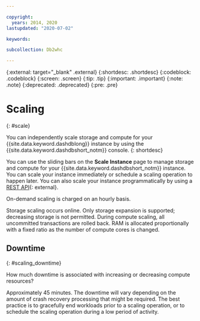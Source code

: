 ```yaml
---

copyright:
  years: 2014, 2020
lastupdated: "2020-07-02"

keywords:

subcollection: Db2whc

---
```


<!-- Attribute definitions -->
{:external: target="_blank" .external}
{:shortdesc: .shortdesc}
{:codeblock: .codeblock}
{:screen: .screen}
{:tip: .tip}
{:important: .important}
{:note: .note}
{:deprecated: .deprecated}
{:pre: .pre}

# Scaling
{: #scale}

You can independently scale storage and compute for your {{site.data.keyword.dashdblong}} instance by using the {{site.data.keyword.dashdbshort_notm}} console.
{: shortdesc}

<!--Before provisioning your Flex Performance system, you make initial adjustments to meet your anticipated requirements for storage and compute cores, then submit your choices.

After your system is provisioned and whenever your requirements change, you can adjust your compute cores and storage requirements by launching the **Scale Instance** page from the service's **Manage** page and by using the slider bars.-->

<!--![View of the web console compute cores page](images/launch.png)-->

You can use the sliding bars on the **Scale Instance** page to manage storage and compute for your {{site.data.keyword.dashdbshort_notm}} instance. You can scale your instance immediately or schedule a scaling operation to happen later. You can also scale your instance programmatically by using a [REST API](https://cloud.ibm.com/apidocs/db2-warehouse-on-cloud){: external}.

<!--![View of the web console compute cores page](images/scale_instance.png)-->

On-demand scaling is charged on an hourly basis.

Storage scaling occurs online. Only storage expansion is supported; decreasing storage is not permitted. During compute scaling, all uncommitted transactions are rolled back. RAM is allocated proportionally with a fixed ratio as the number of compute cores is changed.

## Downtime
{: #scaling_downtime}

How much downtime is associated with increasing or decreasing compute resources?

Approximately 45 minutes. The downtime will vary depending on the amount of crash recovery processing that might be required. The best practice is to gracefully end workloads prior to a scaling operation, or to schedule the scaling operation during a low period of activity.

<!--## Compute cores
{: #cores}

You can adjust your compute cores up or down. A compute cores change results in a short system downtime of up to 45 minutes. You can schedule the downtime to occur at a time that is more convenient or start the compute cores change immediately.

![View of the web console compute cores page](images/cores.png)

## Storage
{: #storage}

You can increase your storage. Storage changes do not incur any downtime.

![View of the web console storage page](images/storage.png)
-->
